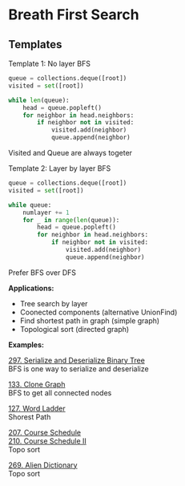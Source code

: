 # Breath First Search

## Templates

Template 1: No layer BFS
```python
queue = collections.deque([root])
visited = set([root])

while len(queue):
    head = queue.popleft()
    for neighbor in head.neighbors:
        if neighbor not in visited:
            visited.add(neighbor)
            queue.append(neighbor)
```
Visited and Queue are always togeter


Template 2: Layer by layer BFS
```python
queue = collections.deque([root])
visited = set([root])

while queue:
    numlayer += 1
    for _ in range(len(queue)):
        head = queue.popleft()
        for neighbor in head.neighbors:
            if neighbor not in visited:
                visited.add(neighbor)
                queue.append(neighbor)
```


Prefer BFS over DFS 

__Applications:__
* Tree search by layer
* Coonected components (alternative UnionFind)
* Find shortest path in graph (simple graph)
* Topological sort (directed graph)

__Examples:__

[297. Serialize and Deserialize Binary Tree](https://leetcode.com/problems/serialize-and-deserialize-binary-tree/)
\
BFS is one way to serialize and deserialize 

[133. Clone Graph](https://leetcode.com/problems/clone-graph/)
\
BFS to get all connected nodes

[127. Word Ladder](https://leetcode.com/problems/word-ladder/)
\
Shorest Path

[207. Course Schedule](https://leetcode.com/problems/course-schedule/)\
[210. Course Schedule II](https://leetcode.com/problems/course-schedule-ii/)
\
Topo sort

[269. Alien Dictionary](https://leetcode.com/problems/alien-dictionary/)
\
Topo sort

